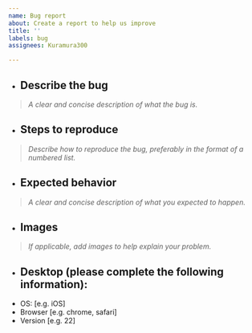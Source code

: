 ```yaml
---
name: Bug report
about: Create a report to help us improve
title: ''
labels: bug
assignees: Kuramura300

---
```


- ## Describe the bug
> *A clear and concise description of what the bug is.*

- ## Steps to reproduce
> *Describe how to reproduce the bug, preferably in the format of a numbered list.*

- ## Expected behavior
> *A clear and concise description of what you expected to happen.*

- ## Images
> *If applicable, add images to help explain your problem.*

- ## Desktop (please complete the following information):
 - OS: [e.g. iOS]
 - Browser [e.g. chrome, safari]
 - Version [e.g. 22]
